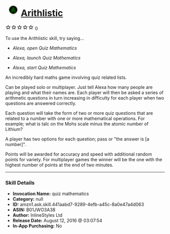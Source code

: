 # &nbsp;<img src="skill_icon" alt="Arithlistic icon" width="36"> [Arithlistic](http://alexa.amazon.com/#skills/amzn1.ask.skill.441aabd7-9289-4efb-a45c-8a0e47a4d063)
![0 stars](../../images/ic_star_border_black_18dp_1x.png)![0 stars](../../images/ic_star_border_black_18dp_1x.png)![0 stars](../../images/ic_star_border_black_18dp_1x.png)![0 stars](../../images/ic_star_border_black_18dp_1x.png)![0 stars](../../images/ic_star_border_black_18dp_1x.png) 0

To use the Arithlistic skill, try saying...

* *Alexa, open Quiz Mathematics*

* *Alexa, launch Quiz Mathematics*

* *Alexa, start Quiz Mathematics*

An incredibly hard maths game involving quiz related lists.

Can be played solo or multiplayer. Just tell Alexa how many people are playing and what their names are. Each player will then be asked a series of arithmetic questions in turn increasing in difficulty for each player when two questions are answered correctly.

Each question will take the form of two or more quiz questions that are related to a number with one or more mathematical operations. For example; what is talc on the Mohs scale minus the atomic number of Lithium?

A player has two options for each question; pass or "the answer is [a number]".

Points will be awarded for accuracy and speed with additional random points for variety. For multiplayer games the winner will be the one with the highest number of points at the end of two minutes.

***

### Skill Details

* **Invocation Name:** quiz mathematics
* **Category:** null
* **ID:** amzn1.ask.skill.441aabd7-9289-4efb-a45c-8a0e47a4d063
* **ASIN:** B01JWO3A38
* **Author:** InlineStyles Ltd
* **Release Date:** August 12, 2016 @ 03:07:54
* **In-App Purchasing:** No
